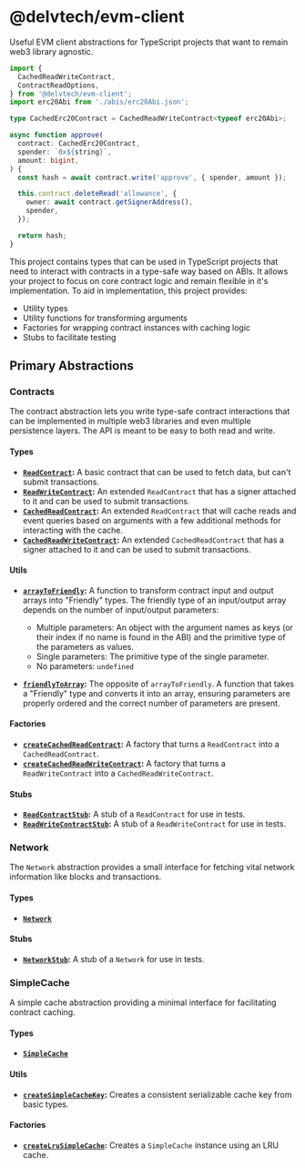 # @delvtech/evm-client

Useful EVM client abstractions for TypeScript projects that want to remain web3
library agnostic.

```ts
import {
  CachedReadWriteContract,
  ContractReadOptions,
} from '@delvtech/evm-client';
import erc20Abi from './abis/erc20Abi.json';

type CachedErc20Contract = CachedReadWriteContract<typeof erc20Abi>;

async function approve(
  contract: CachedErc20Contract,
  spender: `0x${string}`,
  amount: bigint,
) {
  const hash = await contract.write('approve', { spender, amount });

  this.contract.deleteRead('allowance', {
    owner: await contract.getSignerAddress(),
    spender,
  });

  return hash;
}
```

This project contains types that can be used in TypeScript projects that need to
interact with contracts in a type-safe way based on ABIs. It allows your project
to focus on core contract logic and remain flexible in it's implementation. To
aid in implementation, this project provides:

- Utility types
- Utility functions for transforming arguments
- Factories for wrapping contract instances with caching logic
- Stubs to facilitate testing

## Primary Abstractions

### Contracts

The contract abstraction lets you write type-safe contract interactions that can
be implemented in multiple web3 libraries and even multiple persistence layers.
The API is meant to be easy to both read and write.

#### Types

- **[`ReadContract`](./src/contract/types/Contract.ts):** A basic contract that
  can be used to fetch data, but can't submit transactions.
- **[`ReadWriteContract`](./src/contract/types/Contract.ts):** An extended
  `ReadContract` that has a signer attached to it and can be used to submit
  transactions.
- **[`CachedReadContract`](./src/contract/types/CachedContract.ts):** An
  extended `ReadContract` that will cache reads and event queries based on
  arguments with a few additional methods for interacting with the cache.
- **[`CachedReadWriteContract`](./src/contract/types/CachedContract.ts):** An
  extended `CachedReadContract` that has a signer attached to it and can be used
  to submit transactions.

#### Utils

- **[`arrayToFriendly`](./src/contract/utils/arrayToFriendly.ts):** A function
  to transform contract input and output arrays into "Friendly" types. The
  friendly type of an input/output array depends on the number of input/output
  parameters:

  - Multiple parameters: An object with the argument names as keys (or their
    index if no name is found in the ABI) and the primitive type of the
    parameters as values.
  - Single parameters: The primitive type of the single parameter.
  - No parameters: `undefined`

- **[`friendlyToArray`](./src/contract/utils/friendlyToArray.ts):** The opposite
  of `arrayToFriendly`. A function that takes a "Friendly" type and converts it
  into an array, ensuring parameters are properly ordered and the correct number
  of parameters are present.

#### Factories

- **[`createCachedReadContract`](./src/contract/factories/createCachedReadContract.ts):**
  A factory that turns a `ReadContract` into a `CachedReadContract`.
- **[`createCachedReadWriteContract`](./src/contract/factories/createCachedReadWriteContract.ts):**
  A factory that turns a `ReadWriteContract` into a `CachedReadWriteContract`.

#### Stubs

- **[`ReadContractStub`](./src/contract/stubs/ReadContractStub.ts):** A stub of
  a `ReadContract` for use in tests.
- **[`ReadWriteContractStub`](./src/contract/stubs/ReadWriteContractStub.ts):**
  A stub of a `ReadWriteContract` for use in tests.

### Network

The `Network` abstraction provides a small interface for fetching vital network
information like blocks and transactions.

#### Types

- **[`Network`](./src/network/types/Network.ts)**

#### Stubs

- **[`NetworkStub`](./src/network/stubs/NetworkStub.ts):** A stub of a
  `Network` for use in tests.

### SimpleCache

A simple cache abstraction providing a minimal interface for facilitating contract
caching.

#### Types

- **[`SimpleCache`](./src/cache/types/SimpleCache.ts)**

#### Utils

- **[`createSimpleCacheKey`](./src/cache/utils/createSimpleCacheKey.ts):**
  Creates a consistent serializable cache key from basic types.

#### Factories

- **[`createLruSimpleCache`](./src/cache/factories/createLruSimpleCache.ts):**
  Creates a `SimpleCache` instance using an LRU cache.
